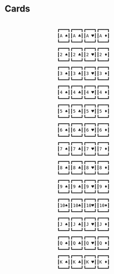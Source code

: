 # Cards

<div style="line-height: 20px; display: block; white-space: pre; font-family: monospace; text-align: center">
┏━━━┓┏━━━┓┏━━━┓┏━━━┓
┃A ♠┃┃A ♣┃┃A ♥┃┃A ♦┃
┗━━━┛┗━━━┛┗━━━┛┗━━━┛
┏━━━┓┏━━━┓┏━━━┓┏━━━┓
┃2 ♠┃┃2 ♣┃┃2 ♥┃┃2 ♦┃
┗━━━┛┗━━━┛┗━━━┛┗━━━┛
┏━━━┓┏━━━┓┏━━━┓┏━━━┓
┃3 ♠┃┃3 ♣┃┃3 ♥┃┃3 ♦┃
┗━━━┛┗━━━┛┗━━━┛┗━━━┛
┏━━━┓┏━━━┓┏━━━┓┏━━━┓
┃4 ♠┃┃4 ♣┃┃4 ♥┃┃4 ♦┃
┗━━━┛┗━━━┛┗━━━┛┗━━━┛
┏━━━┓┏━━━┓┏━━━┓┏━━━┓
┃5 ♠┃┃5 ♣┃┃5 ♥┃┃5 ♦┃
┗━━━┛┗━━━┛┗━━━┛┗━━━┛
┏━━━┓┏━━━┓┏━━━┓┏━━━┓
┃6 ♠┃┃6 ♣┃┃6 ♥┃┃6 ♦┃
┗━━━┛┗━━━┛┗━━━┛┗━━━┛
┏━━━┓┏━━━┓┏━━━┓┏━━━┓
┃7 ♠┃┃7 ♣┃┃7 ♥┃┃7 ♦┃
┗━━━┛┗━━━┛┗━━━┛┗━━━┛
┏━━━┓┏━━━┓┏━━━┓┏━━━┓
┃8 ♠┃┃8 ♣┃┃8 ♥┃┃8 ♦┃
┗━━━┛┗━━━┛┗━━━┛┗━━━┛
┏━━━┓┏━━━┓┏━━━┓┏━━━┓
┃9 ♠┃┃9 ♣┃┃9 ♥┃┃9 ♦┃
┗━━━┛┗━━━┛┗━━━┛┗━━━┛
┏━━━┓┏━━━┓┏━━━┓┏━━━┓
┃10♠┃┃10♣┃┃10♥┃┃10♦┃
┗━━━┛┗━━━┛┗━━━┛┗━━━┛
┏━━━┓┏━━━┓┏━━━┓┏━━━┓
┃J ♠┃┃J ♣┃┃J ♥┃┃J ♦┃
┗━━━┛┗━━━┛┗━━━┛┗━━━┛
┏━━━┓┏━━━┓┏━━━┓┏━━━┓
┃Q ♠┃┃Q ♣┃┃Q ♥┃┃Q ♦┃
┗━━━┛┗━━━┛┗━━━┛┗━━━┛
┏━━━┓┏━━━┓┏━━━┓┏━━━┓
┃K ♠┃┃K ♣┃┃K ♥┃┃K ♦┃
┗━━━┛┗━━━┛┗━━━┛┗━━━┛
</div>


